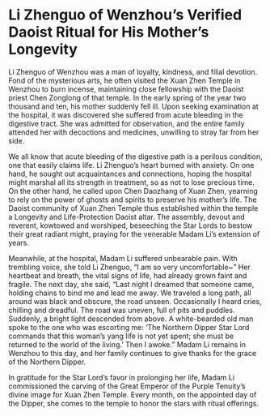 # Li Zhenguo of Wenzhou’s Verified Daoist Ritual for His Mother’s Longevity

Li Zhenguo of Wenzhou was a man of loyalty, kindness, and filial devotion. Fond of the mysterious arts, he often visited the Xuan Zhen Temple in Wenzhou to burn incense, maintaining close fellowship with the Daoist priest Chen Zonglong of that temple. In the early spring of the year two thousand and ten, his mother suddenly fell ill. Upon seeking examination at the hospital, it was discovered she suffered from acute bleeding in the digestive tract. She was admitted for observation, and the entire family attended her with decoctions and medicines, unwilling to stray far from her side.

We all know that acute bleeding of the digestive path is a perilous condition, one that easily claims life. Li Zhenguo’s heart burned with anxiety. On one hand, he sought out acquaintances and connections, hoping the hospital might marshal all its strength in treatment, so as not to lose precious time. On the other hand, he called upon Chen Daozhang of Xuan Zhen, yearning to rely on the power of ghosts and spirits to preserve his mother’s life. The Daoist community of Xuan Zhen Temple thus established within the temple a Longevity and Life-Protection Daoist altar. The assembly, devout and reverent, kowtowed and worshiped, beseeching the Star Lords to bestow their great radiant might, praying for the venerable Madam Li’s extension of years.

Meanwhile, at the hospital, Madam Li suffered unbearable pain. With trembling voice, she told Li Zhenguo, “I am so very uncomfortable~” Her heartbeat and breath, the vital signs of life, had already grown faint and fragile. The next day, she said, “Last night I dreamed that someone came, holding chains to bind me and lead me away. We traveled a long path, all around was black and obscure, the road unseen. Occasionally I heard cries, chilling and dreadful. The road was uneven, full of pits and puddles. Suddenly, a bright light descended from above. A white-bearded old man spoke to the one who was escorting me: ‘The Northern Dipper Star Lord commands that this woman’s yang life is not yet spent; she must be returned to the world of the living.’ Then I awoke.” Madam Li remains in Wenzhou to this day, and her family continues to give thanks for the grace of the Northern Dipper.

In gratitude for the Star Lord’s favor in prolonging her life, Madam Li commissioned the carving of the Great Emperor of the Purple Tenuity’s divine image for Xuan Zhen Temple. Every month, on the appointed day of the Dipper, she comes to the temple to honor the stars with ritual offerings.